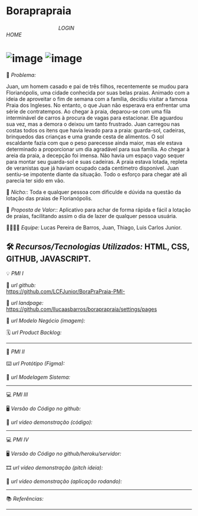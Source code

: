 
# Boraprapraia
*ㅤㅤㅤㅤㅤㅤㅤㅤㅤㅤㅤLOGINㅤㅤㅤㅤㅤㅤㅤㅤㅤㅤㅤㅤㅤㅤㅤㅤㅤㅤㅤㅤㅤㅤㅤHOME* 
# ![image](https://github.com/llucaasbarros/boraprapraia/assets/129459925/04e3a8b7-660b-41ac-9123-d5ee4251e7f4) ![image](https://github.com/llucaasbarros/boraprapraia/assets/129459925/0eee9018-cb2c-4fcc-8cbb-63735294b4bb)




🙁 _*Problema:*_

Juan, um homem casado e pai de três filhos, recentemente se mudou para Florianópolis, uma cidade conhecida por suas belas praias. Animado com a ideia de aproveitar o fim de semana com a família, decidiu visitar a famosa Praia dos Ingleses.
No entanto, o que Juan não esperava era enfrentar uma série de contratempos. Ao chegar à praia, deparou-se com uma fila interminável de carros à procura de vagas para estacionar. Ele aguardou sua vez, mas a demora o deixou um tanto frustrado. Juan carregou nas costas todos os itens que havia levado para a praia: guarda-sol, cadeiras, brinquedos das crianças e uma grande cesta de alimentos. O sol escaldante fazia com que o peso parecesse ainda maior, mas ele estava determinado a proporcionar um dia agradável para sua família.
Ao chegar à areia da praia, a decepção foi imensa. Não havia um espaço vago sequer para montar seu guarda-sol e suas cadeiras. A praia estava lotada, repleta de veranistas que já haviam ocupado cada centímetro disponível. Juan sentiu-se impotente diante da situação. Todo o esforço para chegar até ali parecia ter sido em vão.

🙂 _*Nicho:*_: 
Toda e qualquer pessoa com dificulde e dúvida na questão da lotação das praias de Florianópolis. 

🎁 _*Proposta de Valor:*_: 
Aplicativo para achar de forma rápida e fácil a lotação de praias, facilitando assim o dia de lazer de qualquer pessoa usuária.

🧑‍💻👩‍💻 _*Equipe:*_ Lucas Pereira de Barros, Juan, Thiago, Luis Carlos Junior. 

🛠️ _*Recursos/Tecnologias Utilizados:*_ HTML, CSS, GITHUB, JAVASCRIPT.
-------------------
💡 *PMI I*

🔗 _*url github:*_  
https://github.com/LCFJunior/BoraPraPraia-PMI-

🛬 _*url landpage:*_
https://github.com/llucaasbarros/boraprapraia/settings/pages

🤝 _*url Modelo Negócio (imagem):*_

🗓️ _*url Product Backlog:*_

-------------------
📲 *PMI II*

⌨️ _*url Protótipo (Figma):*_

📝 _*url Modelagem Sistema:*_

-------------------
💻 *PMI III*

🖥️ _*Versão do Código no github:*_

🎥 _*url vídeo demonstração (código):*_

-------------------
💻 *PMI IV*

🖥️ _*Versão do Código no github/heroku/servidor:*_

🎞️ _*url vídeo demonstração (pitch ideia):*_

🎥 _*url vídeo demonstração (aplicação rodando):*_

-------------------
📚 *Referências:*

-------------------
